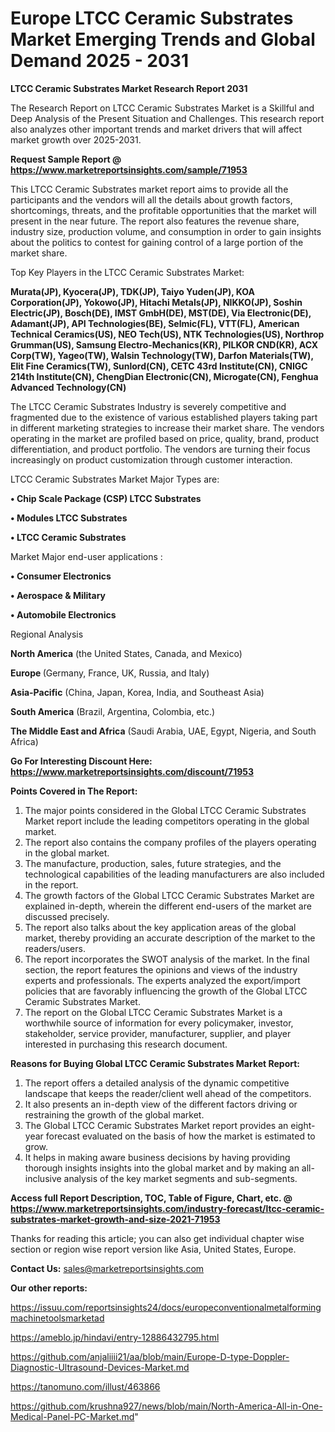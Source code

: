 # Europe LTCC Ceramic Substrates Market Emerging Trends and Global Demand 2025 - 2031

<strong>LTCC Ceramic Substrates Market Research Report 2031</strong>

The Research Report on LTCC Ceramic Substrates Market is a Skillful and Deep Analysis of the Present Situation and Challenges. This research report also analyzes other important trends and market drivers that will affect market growth over 2025-2031.

<strong>Request Sample Report @ <a href=https://www.marketreportsinsights.com/sample/71953>https://www.marketreportsinsights.com/sample/71953</a></strong>

This LTCC Ceramic Substrates market report aims to provide all the participants and the vendors will all the details about growth factors, shortcomings, threats, and the profitable opportunities that the market will present in the near future. The report also features the revenue share, industry size, production volume, and consumption in order to gain insights about the politics to contest for gaining control of a large portion of the market share.

Top Key Players in the LTCC Ceramic Substrates Market:

<strong>Murata(JP), Kyocera(JP), TDK(JP), Taiyo Yuden(JP), KOA Corporation(JP), Yokowo(JP), Hitachi Metals(JP), NIKKO(JP), Soshin Electric(JP), Bosch(DE), IMST GmbH(DE), MST(DE), Via Electronic(DE), Adamant(JP), API Technologies(BE), Selmic(FL), VTT(FL), American Technical Ceramics(US), NEO Tech(US), NTK Technologies(US), Northrop Grumman(US), Samsung Electro-Mechanics(KR), PILKOR CND(KR), ACX Corp(TW), Yageo(TW), Walsin Technology(TW), Darfon Materials(TW), Elit Fine Ceramics(TW), Sunlord(CN), CETC 43rd Institute(CN), CNIGC 214th Institute(CN), ChengDian Electronic(CN), Microgate(CN), Fenghua Advanced Technology(CN)</strong>

The LTCC Ceramic Substrates Industry is severely competitive and fragmented due to the existence of various established players taking part in different marketing strategies to increase their market share. The vendors operating in the market are profiled based on price, quality, brand, product differentiation, and product portfolio. The vendors are turning their focus increasingly on product customization through customer interaction.

LTCC Ceramic Substrates Market Major Types are:

<strong>• Chip Scale Package (CSP) LTCC Substrates

• Modules LTCC Substrates

• LTCC Ceramic Substrates</strong>

Market Major end-user applications :

<strong>• Consumer Electronics

• Aerospace & Military

• Automobile Electronics</strong>

Regional Analysis

</u><strong><b>North America</b></strong> (the United States, Canada, and Mexico)

<strong><b>Europe </b></strong>(Germany, France, UK, Russia, and Italy)

<strong><b>Asia-Pacific</b></strong> (China, Japan, Korea, India, and Southeast Asia)

<strong><b>South America</b></strong> (Brazil, Argentina, Colombia, etc.)

<strong><b>The Middle East and Africa</b></strong> (Saudi Arabia, UAE, Egypt, Nigeria, and South Africa)

<strong>Go For Interesting Discount Here: <a href=https://www.marketreportsinsights.com/discount/71953>https://www.marketreportsinsights.com/discount/71953</a></strong>

<strong>Points Covered in The Report:</strong>
<ol>
  <li>The major points considered in the Global LTCC Ceramic Substrates Market report include the leading competitors operating in the global market.</li>
  <li>The report also contains the company profiles of the players operating in the global market.</li>
  <li>The manufacture, production, sales, future strategies, and the technological capabilities of the leading manufacturers are also included in the report.</li>
  <li>The growth factors of the Global LTCC Ceramic Substrates Market are explained in-depth, wherein the different end-users of the market are discussed precisely.</li>
  <li>The report also talks about the key application areas of the global market, thereby providing an accurate description of the market to the readers/users.</li>
  <li>The report incorporates the SWOT analysis of the market. In the final section, the report features the opinions and views of the industry experts and professionals. The experts analyzed the export/import policies that are favorably influencing the growth of the Global LTCC Ceramic Substrates Market.</li>
  <li>The report on the Global LTCC Ceramic Substrates Market is a worthwhile source of information for every policymaker, investor, stakeholder, service provider, manufacturer, supplier, and player interested in purchasing this research document.</li>
</ol>
<strong>Reasons for Buying Global LTCC Ceramic Substrates Market Report:</strong>

<ol>
  <li>The report offers a detailed analysis of the dynamic competitive landscape that keeps the reader/client well ahead of the competitors.</li>
  <li>It also presents an in-depth view of the different factors driving or restraining the growth of the global market.</li>
  <li>The Global LTCC Ceramic Substrates Market report provides an eight-year forecast evaluated on the basis of how the market is estimated to grow.</li>
  <li>It helps in making aware business decisions by having providing thorough insights insights into the global market and by making an all-inclusive analysis of the key market segments and sub-segments.</li>
</ol>
<strong>Access full Report Description, TOC, Table of Figure, Chart, etc. @ <a href=https://www.marketreportsinsights.com/industry-forecast/ltcc-ceramic-substrates-market-growth-and-size-2021-71953>https://www.marketreportsinsights.com/industry-forecast/ltcc-ceramic-substrates-market-growth-and-size-2021-71953</a></strong>


Thanks for reading this article; you can also get individual chapter wise section or region wise report version like Asia, United States, Europe.

<strong>Contact Us:</strong>
sales@marketreportsinsights.com

<strong>Our other reports:</strong>

<a href=https://issuu.com/reportsinsights24/docs/europeconventionalmetalformingmachinetoolsmarketad>https://issuu.com/reportsinsights24/docs/europeconventionalmetalformingmachinetoolsmarketad</a>

<a href=https://ameblo.jp/hindavi/entry-12886432795.html>https://ameblo.jp/hindavi/entry-12886432795.html</a>

<a href=https://github.com/anjaliiii21/aa/blob/main/Europe-D-type-Doppler-Diagnostic-Ultrasound-Devices-Market.md>https://github.com/anjaliiii21/aa/blob/main/Europe-D-type-Doppler-Diagnostic-Ultrasound-Devices-Market.md</a>

<a href=https://tanomuno.com/illust/463866>https://tanomuno.com/illust/463866</a>

<a href=https://github.com/krushna927/news/blob/main/North-America-All-in-One-Medical-Panel-PC-Market.md>https://github.com/krushna927/news/blob/main/North-America-All-in-One-Medical-Panel-PC-Market.md</a>"
